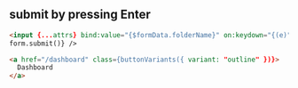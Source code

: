 ## submit by pressing Enter

```html
<input {...attrs} bind:value="{$formData.folderName}" on:keydown="{(e)" ="" /> e.key === 'Enter' &&
form.submit()} />
```

```html
<a href="/dashboard" class={buttonVariants({ variant: "outline" })}>
  Dashboard
</a>
```
